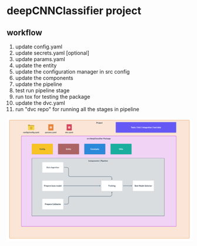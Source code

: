 # deepCNNClassifier project


## workflow

1. update config.yaml
2. update secrets.yaml [optional]
3. update params.yaml
4. update the entity
5. update the configuration manager in src config
6. update the components
7. update the pipeline
8. test run pipeline stage
9. run tox for testing the package
10. update the dvc.yaml
11. run "dvc repo" for running all the stages in pipeline

![img](https://raw.githubusercontent.com/vini2309/deepCNNClassifier/main/docs/images/Data%20Ingestion%402x%20(1).png)


